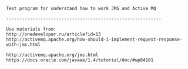     Test program for understand how to work JMS and Active MQ
    
    -----------------------------------------------------------
    
    Use materials from:
    http://onedeveloper.ru/article?id=13
    http://activemq.apache.org/how-should-i-implement-request-response-with-jms.html
    
    http://activemq.apache.org/jms.html
    https://docs.oracle.com/javaee/1.4/tutorial/doc/#wp84181
    
